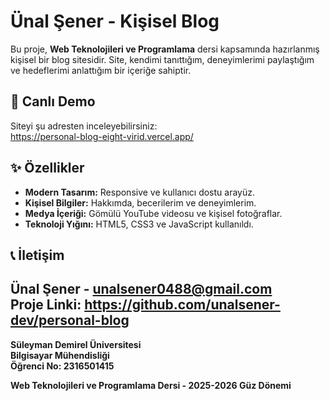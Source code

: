 # Ünal Şener - Kişisel Blog

Bu proje, **Web Teknolojileri ve Programlama** dersi kapsamında hazırlanmış kişisel bir blog sitesidir. Site, kendimi tanıttığım, deneyimlerimi paylaştığım ve hedeflerimi anlattığım bir içeriğe sahiptir.

## 🚀 Canlı Demo

Siteyi şu adresten inceleyebilirsiniz:  
https://personal-blog-eight-virid.vercel.app/


## ✨ Özellikler

- **Modern Tasarım:** Responsive ve kullanıcı dostu arayüz.
- **Kişisel Bilgiler:** Hakkımda, becerilerim ve deneyimlerim.
- **Medya İçeriği:** Gömülü YouTube videosu ve kişisel fotoğraflar.
- **Teknoloji Yığını:** HTML5, CSS3 ve JavaScript kullanıldı.

## 📞 İletişim

Ünal Şener - [unalsener0488@gmail.com](mailto:unalsener0488@gmail.com)  
Proje Linki: https://github.com/unalsener-dev/personal-blog
---

**Süleyman Demirel Üniversitesi**  
**Bilgisayar Mühendisliği**  
**Öğrenci No: 2316501415**  

**Web Teknolojileri ve Programlama Dersi - 2025-2026 Güz Dönemi**


